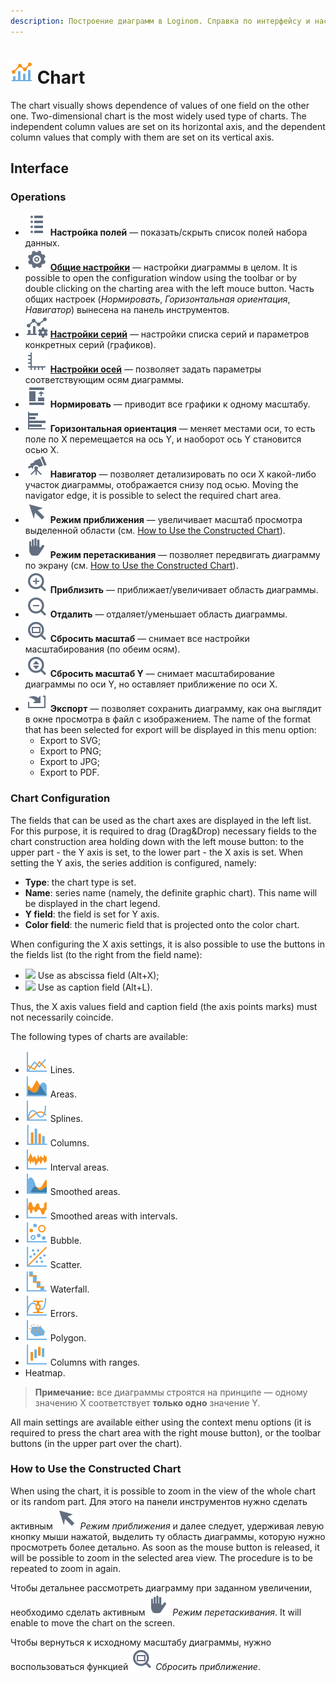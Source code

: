 ```yaml
---
description: Построение диаграмм в Loginom. Справка по интерфейсу и настройке различных видов диаграмм. Общие принципы работы с построенными диаграммами. Редактирование полей.
---
```

# ![](./../../images/icons/common/view_types/chart_default.svg) Chart

The chart visually shows dependence of values of one field on the other one. Two-dimensional chart is the most widely used type of charts. The independent column values are set on its horizontal axis, and the dependent column values that comply with them are set on its vertical axis.

## Interface

### Operations

* ![](./../../images/icons/common/toolbar-controls/fields-list_default.svg) **Настройка полей** — показать/скрыть список полей набора данных.
* ![](./../../images/icons/common/toolbar-controls/setup_default.svg) [**Общие настройки**](./general-settings.md) — настройки диаграммы в целом. It is possible to open the configuration window using the toolbar or by double clicking on the charting area with the left mouce button. Часть общих настроек (*Нормировать*, *Горизонтальная ориентация*, *Навигатор*) вынесена на панель инструментов.
* ![](./../../images/icons/common/toolbar-controls/tune-chart_default.svg) [**Настройки серий**](./series-settings.md) — настройки списка серий и параметров конкретных серий (графиков).
* ![](./../../images/icons/common/toolbar-controls/axis_default.svg) [**Настройки осей**](./axis-settings.md) — позволяет задать параметры соответствующим осям диаграммы.
* ![](./../../images/icons/common/toolbar-controls/normalize_default.svg) **Нормировать** — приводит все графики к одному масштабу.
* ![](./../../images/icons/common/toolbar-controls/toolbar-controls_18x18_histogram_default.svg) **Горизонтальная ориентация** — меняет местами оси, то есть поле по X перемещается на ось Y, и наоборот ось Y становится осью X.
* ![](./../../images/icons/common/toolbar-controls/telescope_default.svg) **Навигатор** — позволяет детализировать по оси X какой-либо участок диаграммы, отображается снизу под осью. Moving the navigator edge, it is possible to select the required chart area.
* ![](./../../images/icons/common/toolbar-controls/cursor_default.svg) **Режим приближения** — увеличивает масштаб просмотра выделенной области (см. [How to Use the Constructed Chart](#rabota-s-postroennoy-diagrammoy)).
* ![](./../../images/icons/common/toolbar-controls/hand_default.svg) **Режим перетаскивания** — позволяет передвигать диаграмму по экрану (см. [How to Use the Constructed Chart](#rabota-s-postroennoy-diagrammoy)).
* ![](./../../images/icons/common/toolbar-controls/zoom-in_default.svg) **Приблизить** — приближает/увеличивает область диаграммы.
* ![](./../../images/icons/common/toolbar-controls/zoom-out_default.svg) **Отдалить** — отдаляет/уменьшает область диаграммы.
* ![](./../../images/icons/common/toolbar-controls/zoom-zone_default.svg) **Сбросить масштаб** — снимает все настройки масштабирования (по обеим осям).
* ![](./../../images/icons/common/toolbar-controls/zoom-vert_default.svg) **Сбросить масштаб Y** — снимает масштабирование диаграммы по оси Y, но оставляет приближение по оси X.
* ![](./../../images/icons/common/toolbar-controls/import_default.svg) **Экспорт** — позволяет сохранить диаграмму, как она выглядит в окне просмотра в файл с изображением. The name of the format that has been selected for export will be displayed in this menu option:
   * Export to SVG;
   * Export to PNG;
   * Export to JPG;
   * Export to PDF.

### Chart Configuration

The fields that can be used as the chart axes are displayed in the left list. For this purpose, it is required to drag (Drag&Drop) necessary fields to the chart construction area holding down with the left mouse button: to the upper part - the Y axis is set, to the lower part - the X axis is set. When setting the Y axis, the series addition is configured, namely:

* **Type**: the chart type is set.
* **Name**: series name (namely, the definite graphic chart). This name will be displayed in the chart legend.
* **Y field**: the field is set for Y axis.
* **Color field**: the numeric field that is projected onto the color chart.

When configuring the X axis settings, it is also possible to use the buttons in the fields list (to the right from the field name):

* ![](./../../images/icons/icons/icon1.svg) Use as abscissa field (Alt+X);
* ![](./../../images/icons/icons/icon2.svg) Use as caption field (Alt+L).

Thus, the X axis values field and caption field (the axis points marks) must not necessarily coincide.

The following types of charts are available:

* ![](./../../images/icons/series/d1.svg) Lines.
* ![](./../../images/icons/series/d2.svg) Areas.
* ![](./../../images/icons/series/d3.svg) Splines.
* ![](./../../images/icons/series/d4.svg) Columns.
* ![](./../../images/icons/series/d7.svg) Interval areas.
* ![](./../../images/icons/series/d5.svg) Smoothed areas.
* ![](./../../images/icons/series/d8.svg) Smoothed areas with intervals.
* ![](./../../images/icons/series/d9.svg) Bubble.
* ![](./../../images/icons/series/d6.svg) Scatter.
* ![](./../../images/icons/series/d10.svg) Waterfall.
* ![](./../../images/icons/series/d11.svg) Errors.
* ![](./../../images/icons/series/d12.svg) Polygon.
* ![](./../../images/icons/series/d13.svg) Columns with ranges.
* Heatmap.

> **Примечание:** все диаграммы строятся на принципе — одному значению X соответствует **только одно** значение Y.

All main settings are available either using the context menu options (it is required to press the chart area with the right mouse button), or the toolbar buttons (in the upper part over the chart).

### How to Use the Constructed Chart

When using the chart, it is possible to zoom in the view of the whole chart or its random part. Для этого на панели инструментов нужно сделать активным ![](./../../images/icons/common/toolbar-controls/cursor_default.svg) *Режим приближения* и далее следует, удерживая левую кнопку мыши нажатой, выделить ту область диаграммы, которую нужно просмотреть более детально. As soon as the mouse button is released, it will be possible to zoom in the selected area view. The procedure is to be repeated to zoom in again.

Чтобы детальнее рассмотреть диаграмму при заданном увеличении, необходимо сделать активным ![](./../../images/icons/common/toolbar-controls/hand_default.svg) *Режим перетаскивания*. It will enable to move the chart on the screen.

Чтобы вернуться к исходному масштабу диаграммы, нужно воспользоваться функцией ![](./../../images/icons/common/toolbar-controls/zoom-zone_default.svg) *Сбросить приближение*.